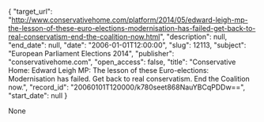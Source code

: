 {
  "target_url": "http://www.conservativehome.com/platform/2014/05/edward-leigh-mp-the-lesson-of-these-euro-elections-modernisation-has-failed-get-back-to-real-conservatism-end-the-coalition-now.html", 
  "description": null, 
  "end_date": null, 
  "date": "2006-01-01T12:00:00", 
  "slug": 12113, 
  "subject": "European Parliament Elections 2014", 
  "publisher": "conservativehome.com", 
  "open_access": false, 
  "title": "Conservative Home: Edward Leigh MP: The lesson of these Euro-elections: Modernisation has failed. Get back to real conservatism. End the Coalition now.", 
  "record_id": "20060101T120000/k780seet868NauYBCqPDDw==", 
  "start_date": null
}

None
